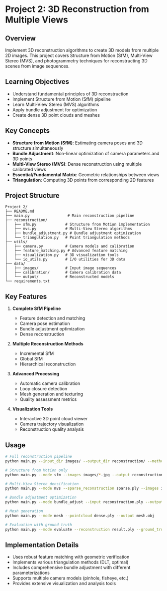 # Project 2: 3D Reconstruction from Multiple Views

## Overview
Implement 3D reconstruction algorithms to create 3D models from multiple 2D images. This project covers Structure from Motion (SfM), Multi-View Stereo (MVS), and photogrammetry techniques for reconstructing 3D scenes from image sequences.

## Learning Objectives
- Understand fundamental principles of 3D reconstruction
- Implement Structure from Motion (SfM) pipeline
- Learn Multi-View Stereo (MVS) algorithms
- Apply bundle adjustment for optimization
- Create dense 3D point clouds and meshes

## Key Concepts
- **Structure from Motion (SfM)**: Estimating camera poses and 3D structure simultaneously
- **Bundle Adjustment**: Non-linear optimization of camera parameters and 3D points
- **Multi-View Stereo (MVS)**: Dense reconstruction using multiple calibrated views
- **Essential/Fundamental Matrix**: Geometric relationships between views
- **Triangulation**: Computing 3D points from corresponding 2D features

## Project Structure
```
Project 2/
├── README.md
├── main.py                 # Main reconstruction pipeline
├── reconstruction/
│   ├── sfm.py             # Structure from Motion implementation
│   ├── mvs.py             # Multi-View Stereo algorithms
│   ├── bundle_adjustment.py # Bundle adjustment optimization
│   └── triangulation.py   # Point triangulation methods
├── utils/
│   ├── camera.py          # Camera models and calibration
│   ├── feature_matching.py # Advanced feature matching
│   ├── visualization.py   # 3D visualization tools
│   └── io_utils.py        # I/O utilities for 3D data
├── data/
│   ├── images/            # Input image sequences
│   ├── calibration/       # Camera calibration data
│   └── output/            # Reconstructed models
└── requirements.txt
```

## Key Features
1. **Complete SfM Pipeline**
   - Feature detection and matching
   - Camera pose estimation
   - Bundle adjustment optimization
   - Dense reconstruction

2. **Multiple Reconstruction Methods**
   - Incremental SfM
   - Global SfM
   - Hierarchical reconstruction

3. **Advanced Processing**
   - Automatic camera calibration
   - Loop closure detection
   - Mesh generation and texturing
   - Quality assessment metrics

4. **Visualization Tools**
   - Interactive 3D point cloud viewer
   - Camera trajectory visualization
   - Reconstruction quality analysis

## Usage
```bash
# Full reconstruction pipeline
python main.py --input_dir images/ --output_dir reconstruction/ --method sfm

# Structure from Motion only
python main.py --mode sfm --images images/*.jpg --output reconstruction.ply

# Multi-View Stereo densification
python main.py --mode mvs --sparse_reconstruction sparse.ply --images images/ --output dense.ply

# Bundle adjustment optimization
python main.py --mode bundle_adjust --input reconstruction.ply --output optimized.ply

# Mesh generation
python main.py --mode mesh --pointcloud dense.ply --output mesh.obj

# Evaluation with ground truth
python main.py --mode evaluate --reconstruction result.ply --ground_truth gt.ply
```

## Implementation Details
- Uses robust feature matching with geometric verification
- Implements various triangulation methods (DLT, optimal)
- Includes comprehensive bundle adjustment with different parameterizations
- Supports multiple camera models (pinhole, fisheye, etc.)
- Provides extensive visualization and analysis tools
